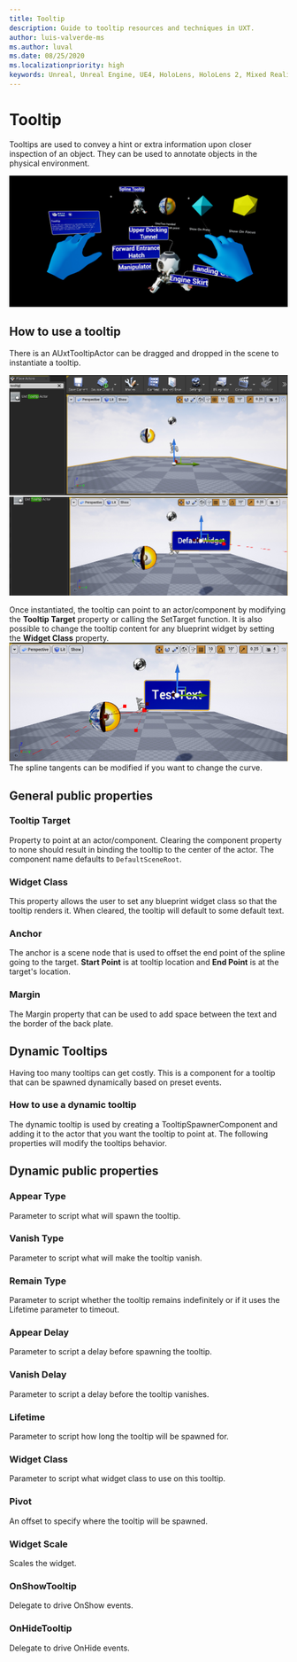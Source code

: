 ```yaml
---
title: Tooltip
description: Guide to tooltip resources and techniques in UXT.
author: luis-valverde-ms
ms.author: luval
ms.date: 08/25/2020
ms.localizationpriority: high
keywords: Unreal, Unreal Engine, UE4, HoloLens, HoloLens 2, Mixed Reality, development, MRTK, UXT, UX Tools, Manipulator Component, direct manipulation
---
```


# Tooltip

Tooltips are used to convey a hint or extra information upon closer inspection of an object. They can be used to annotate objects in the physical environment.

![Tooltips showing when simulated hands interact with objects](Images/Tooltips/TooltipExample.jpg)

## How to use a tooltip
There is an AUxtTooltipActor can be dragged and dropped in the scene to instantiate a tooltip. 

![Searching for a tooltip component in Unreal editor](Images/Tooltips/TooltipStep1.jpg)
![Dragging and dropping tooltip into a scene](Images/Tooltips/TooltipStep2.jpg)

Once instantiated, the tooltip can point to an actor/component by modifying the **Tooltip Target** property or calling the SetTarget function. It is also possible to change the tooltip content for any blueprint widget by setting the **Widget Class** property.
![Modifying tooltip target](Images/Tooltips/TooltipStep3.jpg)
The spline tangents can be modified if you want to change the curve.

## General public properties

### Tooltip Target
Property to point at an actor/component. Clearing the component property to none should result in binding the tooltip to the center of the actor. The component name defaults to `DefaultSceneRoot`.

### Widget Class
This property allows the user to set any blueprint widget class so that the tooltip renders it. When cleared, the tooltip will default to some default text.

### Anchor
The anchor is a scene node that is used to offset the end point of the spline going to the target. **Start Point** is at tooltip location and **End Point** is at the target's location.

### Margin
The Margin property that can be used to add space between the text and the border of the back plate.


## Dynamic Tooltips

Having too many tooltips can get costly. This is a component for a tooltip that can be spawned dynamically based on preset events.

### How to use a dynamic tooltip
The dynamic tooltip is used by creating a TooltipSpawnerComponent and adding it to the actor that you want the tooltip to point at. The following properties will modify the tooltips behavior.

## Dynamic public properties

### Appear Type
Parameter to script what will spawn the tooltip. 

### Vanish Type
Parameter to script what will make the tooltip vanish.

### Remain Type
Parameter to script whether the tooltip remains indefinitely or if it uses the Lifetime parameter to timeout.

### Appear Delay
Parameter to script a delay before spawning the tooltip.

### Vanish Delay
Parameter to script a delay before the tooltip vanishes.

### Lifetime
Parameter to script how long the tooltip will be spawned for.

### Widget Class
Parameter to script what widget class to use on this tooltip.

### Pivot
An offset to specify where the tooltip will be spawned.

### Widget Scale	
Scales the widget.

### OnShowTooltip
Delegate to drive OnShow events. 

### OnHideTooltip
Delegate to drive OnHide events.

